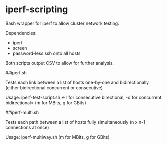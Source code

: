 # iperf-scripting
Bash wrapper for iperf to allow cluster network testing.

Dependencies:

* iperf
* screen
* password-less ssh onto all hosts

Both scripts output CSV to allow for further analysis.

##iperf.sh

Tests each link between a list of hosts one-by-one and bidirectionally (either bidirectional concurrent or consecutive)

Usage: iperf-test-script.sh <duration-seconds> <-r for consecutive birectional, -d for concurrent bidirectional> <output-format> (m for MBits, g for GBits) <network interface for monitoring> <host list space separated>

##iperf-multi.sh

Tests each path between a list of hosts fully simultaneously (n x n-1 connections at once)

Usage: iperf-multiway.sh <duration-seconds> <output-format> (m for MBits, g for GBits) <host list space separated>
